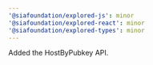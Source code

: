 ```yaml
---
'@siafoundation/explored-js': minor
'@siafoundation/explored-react': minor
'@siafoundation/explored-types': minor
---
```


Added the HostByPubkey API.
